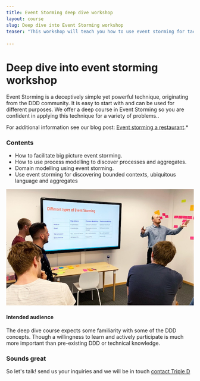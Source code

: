 ```yaml
---
title: Event Storming deep dive workshop
layout: course
slug: Deep dive into Event Storming workshop
teaser: "This workshop will teach you how to use event storming for tackling different problems. Including how to design your software."

---
```


# Deep dive into event storming workshop

Event Storming is a deceptively simple yet powerful technique, originating from the DDD community. It is easy to start with and can be used for different purposes. We offer a deep course in Event Storming so you are confident in applying this technique for a variety of problems.. 

For additional information see our blog post: [Event storming a restaurant](../09/04/2019/event-storming-a-restaurant/).*



### Contents
+ How to facilitate big picture event storming.
+ How to use process modelling to discover processes and aggregates.
+ Domain modelling using event storming.
+ Use event storming for discovering bounded contexts, ubiquitous language and aggregates

![Event Storming](/img/courses/event-storming-types.jpeg)

#### Intended audience

The deep dive course expects some familiarity with some of the DDD concepts. Though a willingness to learn and actively participate is much more important than pre-existing DDD or technical knowledge.

### Sounds great

So let's talk! send us your inquiries and we will be in touch 
[contact Triple D](/contact/)


